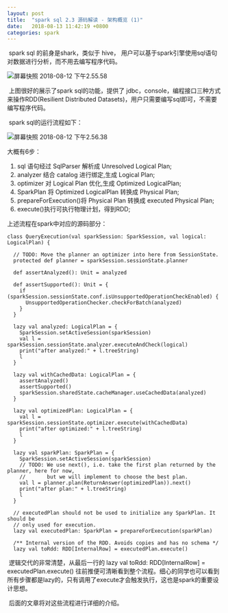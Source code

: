 ```yaml
---
layout: post
title:  "spark sql 2.3 源码解读 - 架构概览 (1)"
date:   2018-08-13 11:42:19 +0800
categories: spark
---
```

​    spark sql 的前身是shark，类似于 hive， 用户可以基于spark引擎使用sql语句对数据进行分析，而不用去编写程序代码。

![屏幕快照 2018-08-12 下午2.55.58](https://ws1.sinaimg.cn/large/006tNbRwly1fu6xlztqzyj30ni0ec40y.jpg)

​    上图很好的展示了spark sql的功能，提供了 jdbc，console，编程接口三种方式来操作RDD(Resilient Distributed Datasets)，用户只需要编写sql即可，不需要编写程序代码。

​    spark sql的运行流程如下：

![屏幕快照 2018-08-12 下午2.56.38](https://ws1.sinaimg.cn/large/006tNbRwly1fu6y90emdkj31i20dogq7.jpg)

  大概有6步：

1. sql 语句经过 SqlParser 解析成 Unresolved Logical Plan;
2. analyzer 结合 catalog 进行绑定,生成 Logical Plan;
3. optimizer 对 Logical Plan 优化,生成 Optimized LogicalPlan;
4. SparkPlan 将 Optimized LogicalPlan 转换成 Physical Plan;
5. prepareForExecution()将 Physical Plan 转换成 executed Physical Plan;
6. execute()执行可执行物理计划，得到RDD; 

上述流程在spark中对应的源码部分：

```
class QueryExecution(val sparkSession: SparkSession, val logical: LogicalPlan) {

  // TODO: Move the planner an optimizer into here from SessionState.
  protected def planner = sparkSession.sessionState.planner

  def assertAnalyzed(): Unit = analyzed

  def assertSupported(): Unit = {
    if (sparkSession.sessionState.conf.isUnsupportedOperationCheckEnabled) {
      UnsupportedOperationChecker.checkForBatch(analyzed)
    }
  }

  lazy val analyzed: LogicalPlan = {
    SparkSession.setActiveSession(sparkSession)
    val l = sparkSession.sessionState.analyzer.executeAndCheck(logical)
    print("after analyzed:" + l.treeString)
    l
  }

  lazy val withCachedData: LogicalPlan = {
    assertAnalyzed()
    assertSupported()
    sparkSession.sharedState.cacheManager.useCachedData(analyzed)
  }

  lazy val optimizedPlan: LogicalPlan = {
    val l = sparkSession.sessionState.optimizer.execute(withCachedData)
    print("after optimized:" + l.treeString)
    l
  }

  lazy val sparkPlan: SparkPlan = {
    SparkSession.setActiveSession(sparkSession)
    // TODO: We use next(), i.e. take the first plan returned by the planner, here for now,
    //       but we will implement to choose the best plan.
    val l = planner.plan(ReturnAnswer(optimizedPlan)).next()
    print("after plan:" + l.treeString)
    l
  }

  // executedPlan should not be used to initialize any SparkPlan. It should be
  // only used for execution.
  lazy val executedPlan: SparkPlan = prepareForExecution(sparkPlan)

  /** Internal version of the RDD. Avoids copies and has no schema */
  lazy val toRdd: RDD[InternalRow] = executedPlan.execute()
```

​     逻辑交代的非常清楚，从最后一行的   lazy val toRdd: RDD[InternalRow] = executedPlan.execute() 往前推便可清晰看到整个流程。细心的同学也可以看到 所有步骤都是lazy的，只有调用了execute才会触发执行，这也是spark的重要设计思想。

​     后面的文章将对这些流程进行详细的介绍。

 

 

 